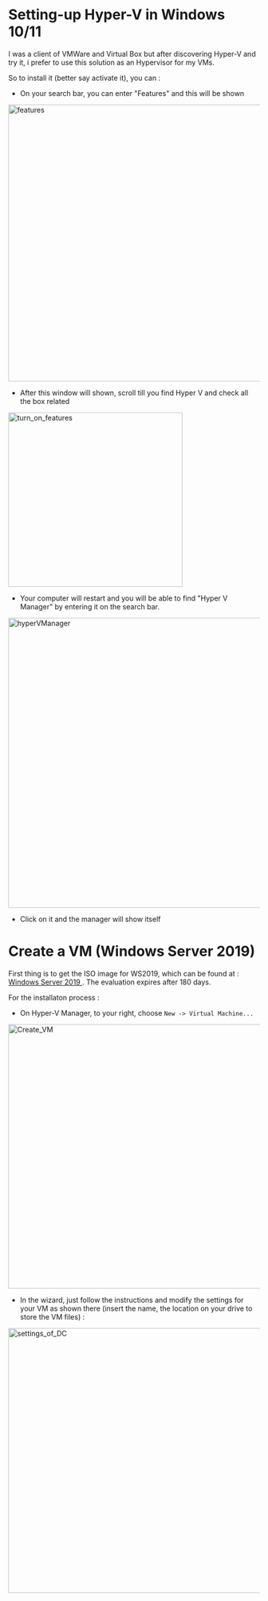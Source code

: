 # Setting-up Hyper-V in Windows 10/11
I was a client of VMWare and Virtual Box but after discovering Hyper-V and try it, i prefer to use this solution as an Hypervisor for my VMs.

So to install it (better say activate it), you can :
- On your search bar, you can enter "Features" and this will be shown
<img width="554" alt="features" src="https://github.com/user-attachments/assets/06e63bcc-66d9-444f-ac3a-61573237e7bf">


- After this window will shown, scroll till you find Hyper V and check all the box related
<img width="349" alt="turn_on_features" src="https://github.com/user-attachments/assets/7d1f5d6a-f3fe-4b2a-8644-e31f28c61344">


- Your computer will restart and you will be able to find "Hyper V Manager" by entering it on the search bar.
<img width="580" alt="hyperVManager" src="https://github.com/user-attachments/assets/50c39313-b298-4d25-8f8a-bd0661fd26c2">

- Click on it and the manager will show itself

# Create a VM (Windows Server 2019) 
First thing is to get the ISO image for WS2019, which can be found at : <a href="https://go.microsoft.com/fwlink/p/?LinkID=2195167&clcid=0x409&culture=en-us&country=US"> Windows Server 2019 </a>.
The evaluation expires after 180 days.

For the installaton process :
- On Hyper-V Manager, to your right, choose `New -> Virtual Machine...`
<img width="529" alt="Create_VM" src="https://github.com/user-attachments/assets/3e041eab-96fb-4142-9d7e-e15017293924">

- In the wizard, just follow the instructions and modify the settings for your VM as shown there  (insert the name, the location on your drive to store the VM files) :
<img width="530" alt="settings_of_DC" src="https://github.com/user-attachments/assets/57ef4cd2-03eb-4af2-b92e-9315b7cb0e9e">

